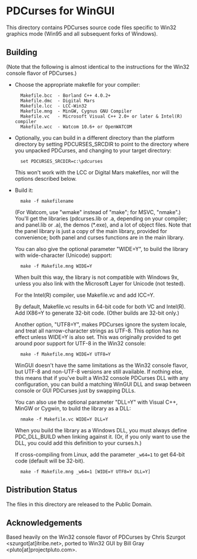 PDCurses for WinGUI
==================

This directory contains PDCurses source code files specific to Win32
graphics mode (Win95 and all subsequent forks of Windows).

Building
--------

   (Note that the following is almost identical to the instructions
   for the Win32 console flavor of PDCurses.)

- Choose the appropriate makefile for your compiler:

        Makefile.bcc  - Borland C++ 4.0.2+
        Makefile.dmc  - Digital Mars
        Makefile.lcc  - LCC-Win32
        Makefile.mng  - MinGW, Cygnus GNU Compiler
        Makefile.vc   - Microsoft Visual C++ 2.0+ or later & Intel(R) compiler
        Makefile.wcc  - Watcom 10.6+ or OpenWATCOM

- Optionally, you can build in a different directory than the platform
  directory by setting PDCURSES_SRCDIR to point to the directory where
  you unpacked PDCurses, and changing to your target directory:

        set PDCURSES_SRCDIR=c:\pdcurses

  This won't work with the LCC or Digital Mars makefiles, nor will the
  options described below.

- Build it:

        make -f makefilename

  (For Watcom, use "wmake" instead of "make"; for MSVC, "nmake".) You'll
  get the libraries (pdcurses.lib or .a, depending on your compiler; and
  panel.lib or .a), the demos (*.exe), and a lot of object files. Note
  that the panel library is just a copy of the main library, provided
  for convenience; both panel and curses functions are in the main
  library.

  You can also give the optional parameter "WIDE=Y", to build the
  library with wide-character (Unicode) support:

        make -f Makefile.mng WIDE=Y

  When built this way, the library is not compatible with Windows 9x,
  unless you also link with the Microsoft Layer for Unicode (not
  tested).

  For the Intel(R) compiler,  use Makefile.vc and add ICC=Y.

  By default,  Makefile.vc results in 64-bit code for both VC and Intel(R).
  Add IX86=Y to generate 32-bit code.  (Other builds are 32-bit only.)

  Another option, "UTF8=Y", makes PDCurses ignore the system locale, and
  treat all narrow-character strings as UTF-8. This option has no effect
  unless WIDE=Y is also set. This was originally provided to get around
  poor support for UTF-8 in the Win32 console:

        make -f Makefile.mng WIDE=Y UTF8=Y

  WinGUI doesn't have the same limitations as the Win32 console flavor,
  but UTF-8 and non-UTF-8 versions are still available.  If nothing else,
  this means that if you've built a Win32 console PDCurses DLL with any
  configuration,  you can build a matching WinGUI DLL and swap between
  console or GUI PDCurses just by swapping DLLs.

  You can also use the optional parameter "DLL=Y" with Visual C++,
  MinGW or Cygwin, to build the library as a DLL:

        nmake -f Makefile.vc WIDE=Y DLL=Y

  When you build the library as a Windows DLL, you must always define
  PDC_DLL_BUILD when linking against it. (Or, if you only want to use
  the DLL, you could add this definition to your curses.h.)

  If cross-compiling from Linux,  add the parameter `_w64=1` to get
  64-bit code (default will be 32-bit).

        make -f Makefile.mng _w64=1 [WIDE=Y UTF8=Y DLL=Y]

Distribution Status
-------------------

The files in this directory are released to the Public Domain.

Acknowledgements
----------------

Based heavily on the Win32 console flavor of PDCurses by Chris Szurgot
<szurgot[at]itribe.net>,  ported to Win32 GUI by Bill Gray
<pluto[at]projectpluto.com>.
